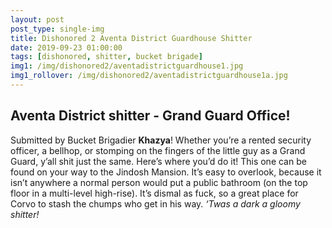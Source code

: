 ```yaml
---
layout: post
post_type: single-img
title: Dishonored 2 Aventa District Guardhouse Shitter
date: 2019-09-23 01:00:00
tags: [dishonored, shitter, bucket brigade]
img1: /img/dishonored2/aventadistrictguardhouse1.jpg
img1_rollover: /img/dishonored2/aventadistrictguardhouse1a.jpg
---
```

## Aventa District shitter - Grand Guard Office!

Submitted by Bucket Brigadier **Khazya**! Whether you’re a rented security officer, a bellhop, or stomping on the fingers of the little guy as a Grand Guard, y’all shit just the same. Here’s where you’d do it! This one can be found on your way to the Jindosh Mansion. It’s easy to overlook, because it isn’t anywhere a normal person would put a public bathroom (on the top floor in a multi-level high-rise). It’s dismal as fuck, so a great place for Corvo to stash the chumps who get in his way. *‘Twas a dark a gloomy shitter!*
